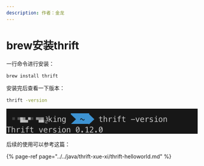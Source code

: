 ```yaml
---
description: 作者：金龙
---
```


# brew安装thrift

一行命令进行安装：

```bash
brew install thrift
```

安装完后查看一下版本：

```bash
thrift -version
```

![](../../.gitbook/assets/image%20%2818%29.png)

后续的使用可以参考这篇：

{% page-ref page="../../java/thrift-xue-xi/thrift-helloworld.md" %}


